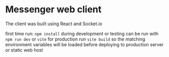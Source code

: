 # Messenger web client

The client was built using React and Socket.io

first time run: `npm install`
during development or testing can be run with `npm run dev` or `vite`
for production run `vite build` so the matching environment variables will be loaded before deploying to production server or static web host
